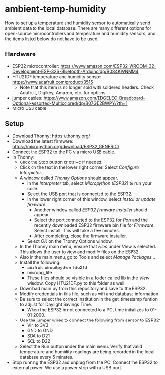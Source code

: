 # ambient-temp-humidity
How to set up a temperature and humidity sensor to automatically send ambient data to the local database. There are many different options for open-source microcontrollers and temperature and humidity sensors, and the items listed below do not have to be used.
## Hardware
* ESP32 microcontroller: https://www.amazon.com/ESP32-WROOM-32-Development-ESP-32S-Bluetooth-Arduino/dp/B084KWNMM4
* HTU21DF temperature and humidity sensor: https://www.adafruit.com/product/3515
  * Note that this item is no longer sold with soldered headers. Check Adafruit, Digikey, Amazon, etc. for options.
* jumper cables: https://www.amazon.com/EDGELEC-Breadboard-Optional-Assorted-Multicolored/dp/B07GD2BWPY/?th=1
* Micro USB cable

## Setup
* Download Thonny: https://thonny.org/
* Download the latest firmware: https://micropython.org/download/ESP32_GENERIC/
* Connect the ESP32 to the PC via micro USB cable.
* In Thonny:
  * Click the Stop button or ctrl+c if needed.
  * Click on the text in the lower right corner. Select *Configure Interpreter...*
  * A window called *Thonny Options* should appear.
    * In the *Interpreter* tab, select *Micropython (ESP32)* to run your code.
    * Select the USB port that is connected to the ESP32.
    * In the lower right corner of this window, select *Install or update firmware*
      * Another window called *ESP32 firmware installer* should appear.
      * Select the port connected to the ESP32 for *Port* and the recently downloaded ESP32 firmware bin file for *Firmware*. Select install. This will take a few minutes.
      * After completing, close the firmware installer.
    * Select *OK* on the Thonny Options window.
  * In the Thonny main menu, ensure that *Files* under *View* is selected. This allows the user to view and modify files on the ESP32.
  * Also in the main menu, go to Tools and select *Manage Packages...*
  * Install the following:
    * adafruit-circuitpython-htu21d
    * micropg_lite
    * These files should be visible in a folder called lib in the *View* window. Copy HTU21DF.py to this folder as well.
  * Download main.py from this repository and save to the ESP32.
  * Modify credentials in this file, such as wifi and database information.
  * Be sure to select the correct institution in the get_timestamp funtion to adjust for Daylight Savings Time.
    * When the ESP32 in not connected to a PC, time initializes to 01-01-2000.
  * Use the jumper wires to connect the following from sensor to ESP32:
    * Vin to 3V3
    * GND to GND
    * SDA to D21
    * SCL to D22
  * Select the Run button under the main menu. Verify that valid temperature and humidity readings are being recorded in the local database every 5 minutes.
* Stop running the ESP32 and unplug from the PC. Connect the ESP32 to external power. We use a power strip with a USB port.

